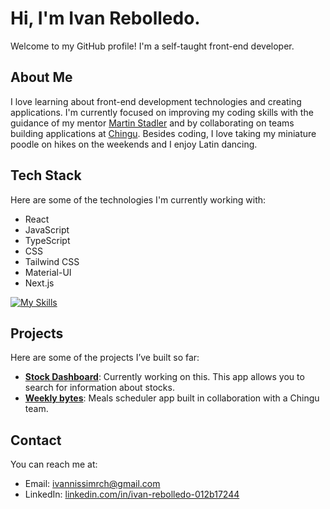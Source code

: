# Hi, I'm Ivan Rebolledo.

Welcome to my GitHub profile! I'm a self-taught front-end developer.

## About Me

I love learning about front-end development technologies and creating applications. I'm currently focused on improving my coding skills with the guidance of my mentor [Martin Stadler](https://mentorcruise.com/mentor/martinstadler/?queryID=b9e92f8896ce0ca6073026eac3ac3a7c&source=search) and by collaborating on teams building applications at [Chingu](https://www.chingu.io/). Besides coding, I love taking my miniature poodle on hikes on the weekends and I enjoy Latin dancing.

## Tech Stack

Here are some of the technologies I'm currently working with:

*   React
*   JavaScript
*   TypeScript
*   CSS
*   Tailwind CSS
*   Material-UI
*   Next.js

[![My Skills](https://skillicons.dev/icons?i=react,javascript,typescript,css,tailwindcss,materialui,nextjs)](https://skillicons.dev)

## Projects
Here are some of the projects I’ve built so far:

- **[Stock Dashboard](https://github.com/ivannissimrch/stockDashBoard)**: Currently working on this. This app allows you to search for information about stocks.
- **[Weekly bytes](https://github.com/ivannissimrch/weeklyBytes)**: Meals scheduler app built in collaboration with a Chingu team.


## Contact

You can reach me at:  
- Email: [ivannissimrch@gmail.com](mailto:ivannissimrch@gmail.com)  
- LinkedIn: [linkedin.com/in/ivan-rebolledo-012b17244](https://www.linkedin.com/in/ivan-rebolledo-012b17244/)

<!---
ivannissimrch/ivannissimrch is a ✨ special ✨ repository because its `README.md` (this file) appears on your GitHub profile.
You can click the Preview link to take a look at your changes.
--->
